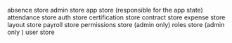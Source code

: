 absence store
admin store
app store (responsible for the app state)
attendance store
auth store
certification store
contract store
expense store
layout store
payroll store
permissions store (admin only)
roles store (admin only )
user store